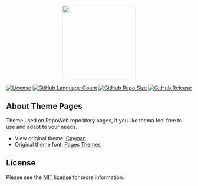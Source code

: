 <p align="center"><a href="https://github.com/i9w3b" target="_blank"><img src="https://cdn.jsdelivr.net/gh/i9w3b/cdn/img/logo-200px.png" width="200"></a></p>
<p align="center">
<a href="https://github.com/i9w3b/theme-pages/blob/master/LICENSE.md"><img src="https://img.shields.io/github/license/i9w3b/theme-pages" alt="License"></a>
<a href="https://github.com/i9w3b/theme-pages"><img src="https://img.shields.io/github/languages/count/i9w3b/theme-pages" alt="GitHub Language Count"></a>
<a href="https://github.com/i9w3b/theme-pages"><img src="https://img.shields.io/github/repo-size/i9w3b/theme-pages" alt="GitHub Repo Size"></a>
<a href="https://github.com/i9w3b/theme-pages/releases"><img src="https://img.shields.io/github/v/release/i9w3b/theme-pages" alt="GitHub Release"></a>
</p>

## About Theme Pages

Theme used on RepoWeb repository pages, if you like thema feel free to use and adapt to your needs.
* View original theme: [Cayman](https://github.com/pages-themes/cayman)
* Original theme font: [Pages Themes](https://github.com/pages-themes/cayman)

## License

Please see the [MIT license](https://github.com/i9w3b/theme-pages/blob/master/LICENSE.md) for more information.

